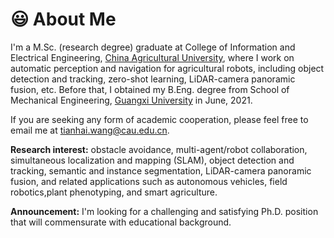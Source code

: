 # 😃 About Me
I'm a M.Sc. (research degree) graduate at College of Information and Electrical Engineering, [China Agricultural University](http://en.cau.edu.cn/), where I work on automatic perception and navigation for agricultural robots, including object detection and tracking, zero-shot learning, LiDAR-camera panoramic fusion, etc. Before that, I obtained my B.Eng. degree from School of Mechanical Engineering, [Guangxi University](https://english.gxu.edu.cn/) in June, 2021.

If you are seeking any form of academic cooperation, please feel free to email me at [tianhai.wang@cau.edu.cn](mailto:tianhai.wang@cau.edu.cn).

**Research interest:** obstacle avoidance, multi-agent/robot collaboration, simultaneous localization and mapping (SLAM), object detection and tracking, semantic and instance segmentation, LiDAR-camera panoramic fusion, and related applications such as autonomous vehicles, field robotics,plant phenotyping, and smart agriculture.

**Announcement:** I'm looking for a challenging and satisfying Ph.D. position that will commensurate with educational background.